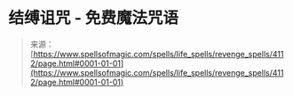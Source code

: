<!--yml

category: 未分类

date: 2024-06-12 18:37:49

-->

# 结缚诅咒 - 免费魔法咒语

> 来源：[https://www.spellsofmagic.com/spells/life_spells/revenge_spells/4112/page.html#0001-01-01](https://www.spellsofmagic.com/spells/life_spells/revenge_spells/4112/page.html#0001-01-01)
